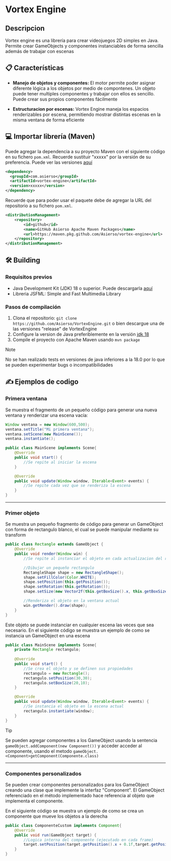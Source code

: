 # Vortex Engine
## Descripcion
Vortex engine es una librería para crear videojuegos 2D simples en Java. Permite crear GameObjects y componentes instanciables de forma sencilla además de trabajar con escenas


## 📋 Características
- **Manejo de objetos y componentes:** El motor permite poder asignar diferente lógica a los objetos por medio de compontenes. Un objeto puede tener multiples componentes y trabajar con ellos es sencillo. Puede crear sus propios componentes fácilmente

- **Estructuracion por escenas:** Vortex Engine maneja los espacios renderizables por escena, permitiendo mostrar distintas escenas en la misma ventana de forma eficiente

## 💻 Importar librería (Maven)
Puede agregar la dependencia a su proyecto Maven con el siguiente código en su fichero `pom.xml`. Recuerde sustituir "xxxxx" por la versión de su preferencia. Puede ver las versiones [aquí](https://github.com/Asierso/vortex-engine/packages)

```xml
<dependency>
  <groupId>com.asierso</groupId>
  <artifactId>vortex-engine</artifactId>
  <version>xxxxx</version>
</dependency>
```
Recuerde que para poder usar el paquete debe de agregar la URL del repositorio a su fichero `pom.xml`.

```xml
<distributionManagement>
    <repository>
        <id>github</id>
        <name>GitHub Asierso Apache Maven Packages</name>
        <url>https://maven.pkg.github.com/Asierso/vortex-engine</url>
    </repository>
</distributionManagement>
```

## 🛠️ Building 

### Requisitos previos
- Java Development Kit (JDK) 18 o superior. Puede descargarla [aquí](https://www.oracle.com/java/technologies/javase/jdk18-archive-downloads.html)
- Libreria JSFML: Simple and Fast Multimedia Library

### Pasos de compilación
1. Clona el repositorio: `git clone https://github.com/Asierso/VortexEngine.git` o bien descargue una de las versiones "release" de VortexEngine
2. Configure la version de Java preferiblemente en la versión [jdk 18](https://www.oracle.com/java/technologies/javase/jdk18-archive-downloads.html)
3. Compile el proyecto con Apache Maven usando `mvn package`

> [!NOTE]
> No se han realizado tests en versiones de java inferiores a la 18.0 por lo que se pueden experimentar bugs o incompatibilidades

## ✍️ Ejemplos de codigo

### Primera ventana
Se muestra el fragmento de un pequeño código para generar una nueva ventana y renderizar una escena vacía:
```java
Window ventana = new Window(600,500);
ventana.setTitle("Mi primera ventana");
ventana.setScene(new MainScene());
ventana.instantiate();
```

```java
public class MainScene implements Scene{
    @Override
    public void start() {
        //Se repite al iniciar la escena
    }

    @Override
    public void update(Window window, Iterable<Event> events) {
        //Se repite cada vez que se renderiza la escena
    }
}
```
---
### Primer objeto
Se muestra un pequeño fragmento de código para generar un GameObject con forma de rectangulo blanco, el cual se puede manipular mediante su transform

```java
public class Rectangle extends GameObject {
    @Override
    public void render(Window win) { 
        //Se repite al instanciar el objeto en cada actualizacion del render

        //Dibujar un pequeño rectangulo
        RectangleShape shape = new RectangleShape();
        shape.setFillColor(Color.WHITE);
        shape.setPosition(this.getPosition());
        shape.setRotation(this.getRotation());
        shape.setSize(new Vector2f(this.getBoxSize().x, this.getBoxSize().y));

        //Renderiza el objeto en la ventana actual
        win.getRender().draw(shape);
    }
}
```

Este objeto se puede instanciar en cualquier escena las veces que sea necesario. En el siguiente código se muestra un ejemplo de como se instancia un GameObject en una escena

```java
public class MainScene implements Scene{
    private Rectangle rectangulo;
    
    @Override
    public void start() {
        //Se crea el objeto y se definen sus propiedades
        rectangulo = new Rectangle();
        rectangulo.setPosition(30,30);
        rectangulo.setBoxSize(20,10);
    }

    @Override
    public void update(Window window, Iterable<Event> events) {
        //Se instancia el objeto en la escena actual
        rectangulo.instantiate(window);
    }
}
```

> [!TIP]
> Se pueden agregar componentes a los GameObject usando la sentencia ```gameObject.addComponent(new Component())``` y acceder acceder al componente, usando el metodo ```gameObject.<Component>getComponent(Componente.class)```
---
### Componentes personalizados
Se pueden crear componentes personalizados para los GameObject creando una clase que implemente la interfaz "Component". El GameObject referenciado en el método implementado hace referencia al objeto que implementa el componente. 

En el siguiente código se muestra un ejemplo de como se crea un componente que mueve los objetos a la derecha

```java
public class ComponenteCustom implements Component{
    @Override
    public void run(GameObject target) {
        //Logica interna del componente (ejecutado en cada frame)
        target.setPosition(target.getPosition().x + 0.1f,target.getPosition().y);
    }
}
```